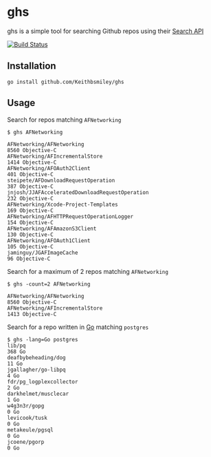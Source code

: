 # ghs

ghs is a simple tool for searching Github repos using their [Search
API](http://developer.github.com/v3/search/)

[![Build Status](https://travis-ci.org/Keithbsmiley/ghs.png?branch=master)](https://travis-ci.org/Keithbsmiley/ghs)

## Installation

```
go install github.com/Keithbsmiley/ghs
```

## Usage

Search for repos matching `AFNetworking`

```
$ ghs AFNetworking

AFNetworking/AFNetworking                                                      8560 Objective-C
AFNetworking/AFIncrementalStore                                                1414 Objective-C
AFNetworking/AFOAuth2Client                                                     401 Objective-C
steipete/AFDownloadRequestOperation                                             387 Objective-C
jnjosh/JJAFAcceleratedDownloadRequestOperation                                  232 Objective-C
AFNetworking/Xcode-Project-Templates                                            169 Objective-C
AFNetworking/AFHTTPRequestOperationLogger                                       154 Objective-C
AFNetworking/AFAmazonS3Client                                                   130 Objective-C
AFNetworking/AFOAuth1Client                                                     105 Objective-C
jaminguy/JGAFImageCache                                                          96 Objective-C
```

Search for a maximum of 2 repos matching `AFNetworking`

```
$ ghs -count=2 AFNetworking

AFNetworking/AFNetworking                                                      8560 Objective-C
AFNetworking/AFIncrementalStore                                                1413 Objective-C
```

Search for a repo written in [Go](http://golang.org/) matching
`postgres`

```
$ ghs -lang=Go postgres
lib/pq                                                                                   368 Go
deafbybeheading/dog                                                                       11 Go
jgallagher/go-libpq                                                                        4 Go
fdr/pg_logplexcollector                                                                    2 Go
darkhelmet/musclecar                                                                       1 Go
w4g3n3r/gopg                                                                               0 Go
levicook/tusk                                                                              0 Go
metakeule/pgsql                                                                            0 Go
jcoene/pgorp                                                                               0 Go
```


